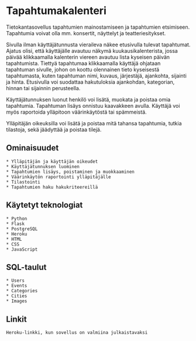 # Tapahtumakalenteri

Tietokantasovellus tapahtumien mainostamiseen ja tapahtumien etsimiseen. Tapahtumia voivat olla mm. konsertit, näyttelyt ja teatteriesitykset.

Sivulla ilman käyttäjätunnusta vieraileva näkee etusivulla tulevat tapahtumat. Ajatus olisi, että käyttäjälle avautuu näkymä kuukausikalenterista, jossa päivää klikkaamalla kalenterin viereen avautuu lista kyseisen päivän tapahtumista. Tiettyä tapahtumaa klikkaamalla käyttäjä ohjataan tapahtuman sivulle, johon on koottu olennainen tieto kyseisestä tapahtumasta, kuten tapahtuman nimi, kuvaus, järjestäjä, ajankohta, sijainti ja hinta. Etusivulla voi suodattaa hakutuloksia ajankohdan, kategorian, hinnan tai sijainnin perusteella.

Käyttäjätunnuksen luonut henkilö voi lisätä, muokata ja poistaa omia tapahtumia. Tapahtuman lisäys onnistuu kaavakkeen avulla. Käyttäjä voi myös raportoida ylläpitoon väärinkäytöstä tai spämmeistä.

Ylläpitäjän oikeuksilla voi lisätä ja poistaa mitä tahansa tapahtumia, tutkia tilastoja, sekä jäädyttää ja poistaa tilejä.

## Ominaisuudet
	* Ylläpitäjän ja käyttäjän oikeudet
	* Käyttäjätunnuksen luominen
	* Tapahtumien lisäys, poistaminen ja muokkaaminen
	* Väärinkäytön raportointi ylläpitäjälle
	* Tilastointi
	* Tapahtumien haku hakukriteereillä

## Käytetyt teknologiat
	* Python
	* Flask
	* PostgreSQL
	* Heroku
	* HTML
	* CSS
	* JavaScript

## SQL-taulut
	* Users
	* Events
	* Categories
	* Cities
	* Images

## Linkit
	Heroku-linkki, kun sovellus on valmiina julkaistavaksi